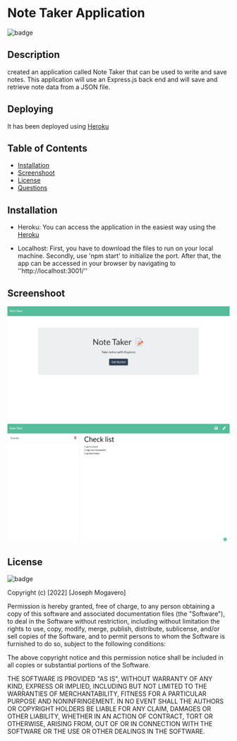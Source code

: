# Note Taker Application

![badge](https://img.shields.io/badge/license-MIT-orange)


## Description
created an application called Note Taker that can be used to write and save notes. This application will use an Express.js back end and will save and retrieve note data from a JSON file.

## Deploying
It has been deployed using [Heroku](https://.herokuapp.com/notes) 

## Table of Contents

* [Installation](#installation)
* [Screenshoot](#screenshoot)
* [License](#license)
* [Questions](#questions)

## Installation
* Heroku: You can access the application in the easiest way using the [Heroku](https://.herokuapp.com/notes)

* Localhost: First, you have to download the files to run on your local machine. Secondly, use 'npm start' to initialize the port. After that, the app can be accessed in your browser by navigating to ''http://localhost:3001/'' 

## Screenshoot
![1](./img/1.png)
![2](./img/2.png)

## License
![badge](https://img.shields.io/badge/license-MIT-orange)
   
Copyright (c) [2022] [Joseph Mogavero]

Permission is hereby granted, free of charge, to any person obtaining a copy
of this software and associated documentation files (the "Software"), to deal
in the Software without restriction, including without limitation the rights
to use, copy, modify, merge, publish, distribute, sublicense, and/or sell
copies of the Software, and to permit persons to whom the Software is
furnished to do so, subject to the following conditions:

The above copyright notice and this permission notice shall be included in all
copies or substantial portions of the Software.

THE SOFTWARE IS PROVIDED "AS IS", WITHOUT WARRANTY OF ANY KIND, EXPRESS OR
IMPLIED, INCLUDING BUT NOT LIMITED TO THE WARRANTIES OF MERCHANTABILITY,
FITNESS FOR A PARTICULAR PURPOSE AND NONINFRINGEMENT. IN NO EVENT SHALL THE
AUTHORS OR COPYRIGHT HOLDERS BE LIABLE FOR ANY CLAIM, DAMAGES OR OTHER
LIABILITY, WHETHER IN AN ACTION OF CONTRACT, TORT OR OTHERWISE, ARISING FROM,
OUT OF OR IN CONNECTION WITH THE SOFTWARE OR THE USE OR OTHER DEALINGS IN THE
SOFTWARE.

